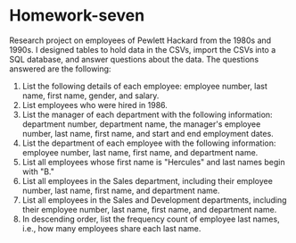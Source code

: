 # Homework-seven
Research project on employees of Pewlett Hackard from the 1980s and 1990s. I designed tables to hold data in the CSVs, import the CSVs into a SQL database, and answer questions about the data. 
The questions answered are the following: 
1) List the following details of each employee: employee number, last name, first name, gender, and salary. 
2) List employees who were hired in 1986.
3) List the manager of each department with the following information: department number, department name, the manager's employee number, last name, first name, and start and end employment dates.
4) List the department of each employee with the following information: employee number, last name, first name, and department name.
5) List all employees whose first name is "Hercules" and last names begin with "B."
6) List all employees in the Sales department, including their employee number, last name, first name, and department name.
7) List all employees in the Sales and Development departments, including their employee number, last name, first name, and department name.
8) In descending order, list the frequency count of employee last names, i.e., how many employees share each last name.
